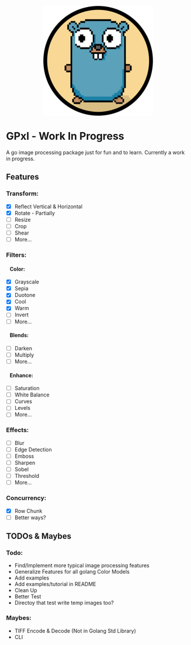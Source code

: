 <img src="./assets/gpxl_logo.png" alt="Alt text" width="300" style="display: block; margin: auto;" />

# GPxl - Work In Progress

A go image processing package just for fun and to learn. Currently a work in progress.

## Features

### Transform:
* [X] Reflect Vertical & Horizontal
* [X] Rotate - Partially
* [ ] Resize
* [ ] Crop
* [ ] Shear
* [ ] More...

### Filters:
#### &nbsp;&nbsp;&nbsp;Color:
* [X] Grayscale
* [X] Sepia
* [X] Duotone
* [X] Cool
* [X] Warm
* [ ] Invert
* [ ] More...

#### &nbsp;&nbsp;&nbsp;Blends:
* [ ] Darken
* [ ] Multiply
* [ ] More...

#### &nbsp;&nbsp;&nbsp;Enhance:
* [ ] Saturation
* [ ] White Balance
* [ ] Curves
* [ ] Levels
* [ ] More...

### Effects:
* [ ] Blur
* [ ] Edge Detection
* [ ] Emboss
* [ ] Sharpen
* [ ] Sobel
* [ ] Threshold
* [ ] More...

### Concurrency:
* [X] Row Chunk
* [ ] Better ways?

## TODOs & Maybes

### Todo:
* Find/Implement more typical image processing features
* Generalize Features for all golang Color Models
* Add examples
* Add examples/tutorial in README
* Clean Up
* Better Test
* Directoy that test write temp images too?

### Maybes:

* TIFF Encode & Decode (Not in Golang Std Library)
* CLI

